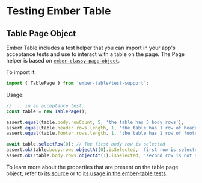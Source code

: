 # Testing Ember Table

## Table Page Object

Ember Table includes a test helper that you can import in your app's acceptance tests and use to interact with a table on the page. The Page helper is based on [`ember-classy-page-object`](https://github.com/pzuraq/ember-classy-page-object).

To import it:

```js
import { TablePage } from 'ember-table/test-support';
```

Usage:

```js
// ... in an acceptance test:
const table = new TablePage();

assert.equal(table.body.rowCount, 5, 'the table has 5 body rows');
assert.equal(table.header.rows.length, 1, 'the table has 1 row of headers');
assert.equal(table.footer.rows.length, 1, 'the table has 1 row of footers');

await table.selectRow(0); // The first body row is selected
assert.ok(table.body.rows.objectAt(0).isSelected, 'first row is selected');
assert.ok(!table.body.rows.objectAt(1).isSelected, 'second row is not selected');
```

To learn more about the properties that are present on the table page object, refer to [its source](https://github.com/Addepar/ember-table/blob/master/addon-test-support/pages/ember-table.js) or
to [its usage in the ember-table tests](https://github.com/Addepar/ember-table/blob/master/tests/integration/components/basic-test.js).
